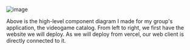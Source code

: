 ![image](https://github.com/Minle2002/Wishlist/assets/124323682/2acd3edb-9057-41b0-b7a5-408cc7dc1e18)

Above is the high-level component diagram I made for my group's application, the videogame catalog. From left to right, we first have the website we will deploy. As we will deploy from vercel, our web client is directly connected to it. 



